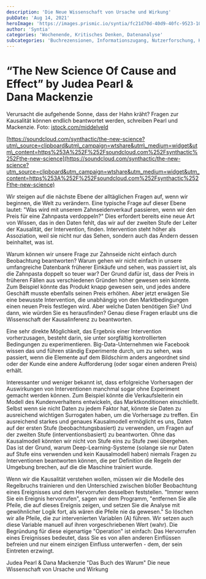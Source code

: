 ```yaml
---
description: 'Die Neue Wissenschaft von Ursache und Wirkung'
pubDate: 'Aug 14, 2021'
heroImage: 'https://images.prismic.io/syntia/fc21d70d-40d9-40fc-9523-10c583cba547_361_855b_f1.jpeg?auto=compress,format'
author: 'Syntia'
categories: 'Wochenende, Kritisches Denken, Datenanalyse'
subcategories: 'Buchrezensionen, Informationszugang, Nutzerforschung, Kausalität'
---
```


# **“The New Science Of Cause and Effect” by Judea Pearl & Dana Mackenzie**

Verursacht die aufgehende Sonne, dass der Hahn kräht? Fragen zur Kausalität können endlich beantwortet werden, schreiben Pearl und Mackenzie. Foto: [istock.com/middelveld](//istock.com/middelveld)

[https://soundcloud.com/synthactic/the-new-science?utm\_source=clipboard&utm\_campaign=wtshare&utm\_medium=widget&utm\_content=https%253A%252F%252Fsoundcloud.com%252Fsynthactic%252Fthe-new-science](https://soundcloud.com/synthactic/the-new-science?utm_source=clipboard&utm_campaign=wtshare&utm_medium=widget&utm_content=https%253A%252F%252Fsoundcloud.com%252Fsynthactic%252Fthe-new-science)

Wir steigen auf die nächste Ebene der alltäglichen Fragen auf, wenn wir beginnen, die Welt zu verändern. Eine typische Frage auf dieser Ebene lautet: "Was wird mit unserem Zahnseidenverkauf passieren, wenn wir den Preis für eine Zahnpasta verdoppeln?" Dies erfordert bereits eine neue Art von Wissen, das in den Daten fehlt, das wir auf der zweiten Stufe der Leiter der Kausalität, der Intervention, finden. Intervention steht höher als Assoziation, weil sie nicht nur das Sehen, sondern auch das Ändern dessen beinhaltet, was ist.

Warum können wir unsere Frage zur Zahnseide nicht einfach durch Beobachtung beantworten? Warum gehen wir nicht einfach in unsere umfangreiche Datenbank früherer Einkäufe und sehen, was passiert ist, als die Zahnpasta doppelt so teuer war? Der Grund dafür ist, dass der Preis in früheren Fällen aus verschiedenen Gründen höher gewesen sein könnte. Zum Beispiel könnte das Produkt knapp gewesen sein, und jedes andere Geschäft musste ebenfalls seinen Preis erhöhen. Aber jetzt erwägen Sie eine bewusste Intervention, die unabhängig von den Marktbedingungen einen neuen Preis festlegen wird. Aber welche Daten benötigen Sie? Und dann, wie würden Sie es herausfinden? Genau diese Fragen erlaubt uns die Wissenschaft der Kausalinferenz zu beantworten.

Eine sehr direkte Möglichkeit, das Ergebnis einer Intervention vorherzusagen, besteht darin, sie unter sorgfältig kontrollierten Bedingungen zu experimentieren. Big-Data-Unternehmen wie Facebook wissen das und führen ständig Experimente durch, um zu sehen, was passiert, wenn die Elemente auf dem Bildschirm anders angeordnet sind oder der Kunde eine andere Aufforderung (oder sogar einen anderen Preis) erhält.

Interessanter und weniger bekannt ist, dass erfolgreiche Vorhersagen der Auswirkungen von Interventionen manchmal sogar ohne Experiment gemacht werden können. Zum Beispiel könnte die Verkaufsleiterin ein Modell des Kundenverhaltens entwickeln, das Marktkonditionen einschließt. Selbst wenn sie nicht Daten zu jedem Faktor hat, könnte sie Daten zu ausreichend wichtigen Surrogaten haben, um die Vorhersage zu treffen. Ein ausreichend starkes und genaues Kausalmodell ermöglicht es uns, Daten auf der ersten Stufe (beobachtungsbasiert) zu verwenden, um Fragen auf der zweiten Stufe (interventionsbasiert) zu beantworten. Ohne das Kausalmodell könnten wir nicht von Stufe eins zu Stufe zwei übergehen. Das ist der Grund, warum Deep-Learning-Systeme (solange sie nur Daten auf Stufe eins verwenden und kein Kausalmodell haben) niemals Fragen zu Interventionen beantworten können, die per Definition die Regeln der Umgebung brechen, auf die die Maschine trainiert wurde.

Wenn wir die Kausalität verstehen wollen, müssen wir die Modelle des Regelbruchs trainieren und den Unterschied zwischen bloßer Beobachtung eines Ereignisses und dem Hervorrufen desselben feststellen. "Immer wenn Sie ein Ereignis hervorrufen", sagen wir dem Programm, "entfernen Sie alle Pfeile, die auf dieses Ereignis zeigen, und setzen Sie die Analyse mit gewöhnlicher Logik fort, als wären die Pfeile nie da gewesen." So löschen wir alle Pfeile, die zur intervenierten Variablen (A) führen. Wir setzen auch diese Variable manuell auf ihren vorgeschriebenen Wert (wahr). Die Begründung für diese eigenartige "Operation" ist einfach: Das Hervorrufen eines Ereignisses bedeutet, dass Sie es von allen anderen Einflüssen befreien und nur einem einzigen Einfluss unterwerfen - dem, der sein Eintreten erzwingt.

Judea Pearl & Dana Mackenzie "Das Buch des Warum" Die neue Wissenschaft von Ursache und Wirkung